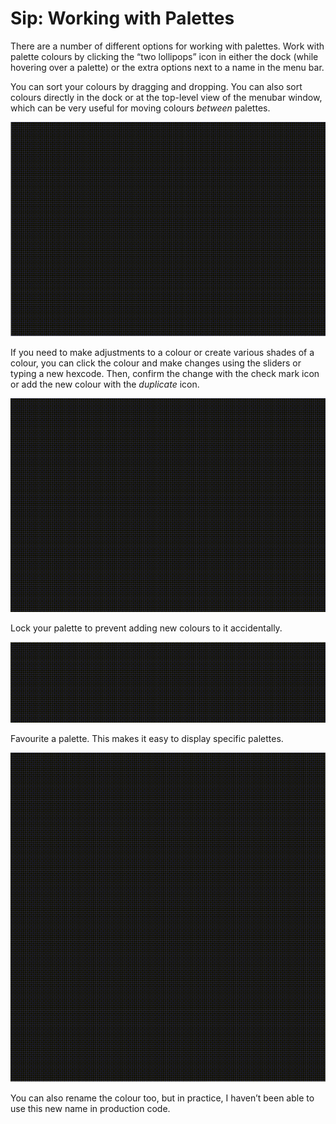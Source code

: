 # Sip: Working with Palettes

There are a number of different options for working with palettes. Work with palette colours by clicking the “two lollipops” icon in either the dock (while hovering over a palette) or the extra options next to a name in the menu bar.

You can sort your colours by dragging and dropping. You can also sort colours directly in the dock or at the top-level view of the menubar window, which can be very useful for moving colours _between_ palettes.

![Sort colours](./files/sip-sort-colors.gif)

If you need to make adjustments to a colour or create various shades of a colour, you can click the colour and make changes using the sliders or typing a new hexcode. Then, confirm the change with the check mark icon or add the new colour with the _duplicate_ icon.

![Adjust colours](./files/sip-edit-colors.gif)

Lock your palette to prevent adding new colours to it accidentally.

![Lock palette](./files/sip-lock-palette.gif)

Favourite a palette. This makes it easy to display specific palettes.

![Facourite a palette](./files/sip-favourite-colors.gif)

You can also rename the colour too, but in practice, I haven’t been able to use this new name in production code.
